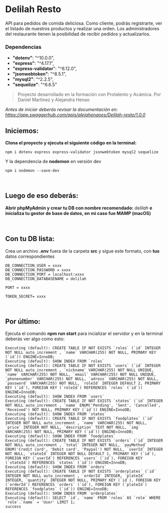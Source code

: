 # Delilah Resto

API para pedidos de comida deliciosa. Como cliente, podrás registrarte, ver el listado de nuestros productos y realizar una orden. Los administradores del restaurante tienen la posibilidad de recibir pedidos y actualizarlos.

### Dependencias

- **"dotenv"**: "^10.0.0",
- **"express"**: "^4.17.1",
- **"express-validator**": "^6.12.0",
- **"jsonwebtoken"**: "^8.5.1",
- **"mysql2"**: "^2.2.5",
- **"sequelize"**: "^6.6.5"

> Proyecto desarrollado en la formación con Protalento y Acámica. Por Daniel Martínez y Alejandra Henao 

_Antes de iniciar deberás revisar la documentación en: https://app.swaggerhub.com/apis/alejahenaoes/Delilah-resto/1.0.0_
<br>

##   Iniciemos:

**Clona el proyecto y ejecuta el siguiente código en la terminal:**

```shell
npm i dotenv express express-validator jsonwebtoken mysql2 sequelize
``` 
Y la dependencia de **nodemon** en versión dev

```shell
npm i nodemon --save-dev
```


<br>

## Luego de eso deberás:
**Abrir phpMyAdmin y crear tu DB con nombre recomendado:** _delilah_ **e inicializa tu gestor de base de datos, en mi caso fue MAMP (macOS)**

<br>

## Con tu DB lista:

Crea un archivo **.env** fuera de la carpeta **src** y sigue este formato, con **tus** datos correspondientes

```shell
DB_CONNECTION_USER = xxxx
DB_CONNECTION_PASSWORD = xxxx
DB_CONNECTION_PORT = localhost:xxxx
DB_CONNECTION_DATABASENAME = delilah

PORT = xxxx

TOKEN_SECRET= xxxx
```

<br>

## Por último:

Ejecuta el comando **npm run start** para incializar el servidor y en la terminal deberás ver algo como esto:
```
Executing (default): CREATE TABLE IF NOT EXISTS `roles` (`id` INTEGER NOT NULL auto_increment , `name` VARCHAR(255) NOT NULL, PRIMARY KEY (`id`)) ENGINE=InnoDB;
Executing (default): SHOW INDEX FROM `roles`
Executing (default): CREATE TABLE IF NOT EXISTS `users` (`id` INTEGER NOT NULL auto_increment , `nickname` VARCHAR(255) NOT NULL UNIQUE, `name` VARCHAR(255) NOT NULL, `email` VARCHAR(255) NOT NULL UNIQUE, `phonenumber` VARCHAR(255) NOT NULL, `adress` VARCHAR(255) NOT NULL, `password` VARCHAR(255) NOT NULL, `roleId` INTEGER DEFAULT 2, PRIMARY KEY (`id`), FOREIGN KEY (`roleId`) REFERENCES `roles` (`id`)) ENGINE=InnoDB;
Executing (default): SHOW INDEX FROM `users`
Executing (default): CREATE TABLE IF NOT EXISTS `states` (`id` INTEGER NOT NULL auto_increment , `name` ENUM('Pending', 'Sent', 'Cancelled', 'Received') NOT NULL, PRIMARY KEY (`id`)) ENGINE=InnoDB;
Executing (default): SHOW INDEX FROM `states`
Executing (default): CREATE TABLE IF NOT EXISTS `foodplates` (`id` INTEGER NOT NULL auto_increment , `name` VARCHAR(255) NOT NULL, `price` INTEGER NOT NULL, `description` TEXT NOT NULL, `img` VARCHAR(255) NOT NULL, PRIMARY KEY (`id`)) ENGINE=InnoDB;
Executing (default): SHOW INDEX FROM `foodplates`
Executing (default): CREATE TABLE IF NOT EXISTS `orders` (`id` INTEGER NOT NULL auto_increment , `total` INTEGER NOT NULL, `payMethod` ENUM('Credit card', 'Debit card', 'Paypal') NOT NULL, `userId` INTEGER NOT NULL, `stateId` INTEGER NOT NULL DEFAULT 1, PRIMARY KEY (`id`), FOREIGN KEY (`userId`) REFERENCES `users` (`id`), FOREIGN KEY (`stateId`) REFERENCES `states` (`id`)) ENGINE=InnoDB;
Executing (default): SHOW INDEX FROM `orders`
Executing (default): CREATE TABLE IF NOT EXISTS `orderplates` (`id` INTEGER NOT NULL auto_increment , `orderId` INTEGER, `plateId` INTEGER, `quantity` INTEGER NOT NULL, PRIMARY KEY (`id`), FOREIGN KEY (`orderId`) REFERENCES `orders` (`id`), FOREIGN KEY (`plateId`) REFERENCES `foodplates` (`id`)) ENGINE=InnoDB;
Executing (default): SHOW INDEX FROM `orderplates`
Executing (default): SELECT `id`, `name` FROM `roles` AS `role` WHERE `role`.`name` = 'User' LIMIT 1;
success
```

